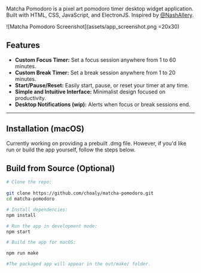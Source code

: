 Matcha Pomodoro is a pixel art pomodoro timer desktop widget application. Built with HTML, CSS, JavaScript, and ElectronJS. Inspired by [@NashAllery](https://www.instagram.com/nashallery).

![Matcha Pomodoro Screenshot](assets/app_screenshot.png =20x30)

## Features


- **Custom Focus Timer:** Set a focus session anywhere from 1 to 60 minutes.  
- **Custom Break Timer:** Set a break session anywhere from 1 to 20 minutes.  
- **Start/Pause/Reset:** Easily start, pause, or reset your timer at any time.  
- **Simple and Intuitive Interface:** Minimalist design focused on productivity.  
- **Desktop Notifications (wip):** Alerts when focus or break sessions end.

---

## Installation (macOS)

Currently working on providing a prebuilt .dmg file. However, if you'd like run or build the app yourself, follow the steps below.

## Build from Source (Optional)

```bash
# Clone the repo:
   
git clone https://github.com/choaly/matcha-pomodoro.git
cd matcha-pomodoro

# Install dependencies:
npm install

# Run the app in development mode:
npm start

# Build the app for macOS:

npm run make

#The packaged app will appear in the out/make/ folder.